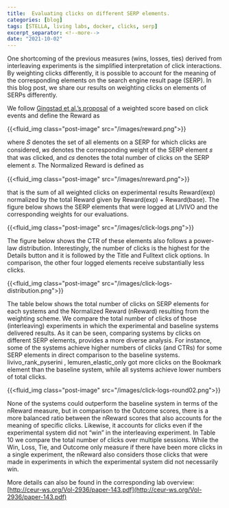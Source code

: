 ```yaml
---
title:  Evaluating clicks on different SERP elements.
categories: [blog]
tags: [STELLA, living labs, docker, clicks, serp]
excerpt_separator: <!--more-->
date: "2021-10-02"
---
```

<p>
One shortcoming of the previous measures (wins, losses, ties) derived from interleaving experiments is the simplified interpretation of click interactions. By weighting clicks differently, it is possible to account for the meaning of the corresponding elements on the search engine result page (SERP). In this blog post, we share our results on weighting clicks on elements of SERPs differently. 

<!--more-->

We follow [Gingstad et al.’s proposal](https://arxiv.org/abs/2009.11576) of a weighted score based on click events and define the Reward as

{{<fluid_img class="post-image" src="/images/reward.png">}}

where 𝑆 denotes the set of all elements on a SERP for which clicks are considered, 𝑤𝑠 denotes the corresponding weight of the SERP element 𝑠 that was clicked, and 𝑐𝑠 denotes the total number of clicks on the SERP element 𝑠. The Normalized Reward is defined as

{{<fluid_img class="post-image" src="/images/nreward.png">}}

that is the sum of all weighted clicks on experimental results Reward(exp) normalized by the total Reward given by Reward(exp) + Reward(base). The figure below shows the SERP elements that were logged at LIVIVO and the corresponding weights for our evaluations. 

{{<fluid_img class="post-image" src="/images/click-logs.png">}}

The figure below shows the CTR of these elements also follows a power-law distribution. Interestingly, the number of clicks is the highest for the Details button and it is followed by the Title and Fulltext click options. In comparison, the other four logged elements receive substantially less clicks.

{{<fluid_img class="post-image" src="/images/click-logs-distribution.png">}}

The table below shows the total number of clicks on SERP elements for each systems and the Normalized Reward (nReward) resulting from the weighting scheme. We compare the total number of clicks of those (interleaving) experiments in which the experimental and baseline systems delivered results. As it can be seen, comparing systems by clicks on different SERP elements, provides a more diverse analysis. For instance, some of the systems achieve higher numbers of clicks (and CTRs) for some SERP elements in direct comparison to the baseline systems. livivo_rank_pyserini , lemuren_elastic_only got more clicks on the Bookmark element than the baseline system, while all systems achieve lower  numbers of total clicks.

{{<fluid_img class="post-image" src="/images/click-logs-round02.png">}}

None of the systems could outperform the baseline system in terms of the nReward measure, but in comparison to the Outcome scores, there is a more balanced ratio between the nReward scores that also accounts for the meaning of specific clicks. Likewise, it accounts for clicks even if the experimental system did not “win” in the interleaving experiment. In Table 10 we compare the total number of clicks over multiple sessions. While the Win, Loss, Tie, and Outcome only measure if there have been more clicks in a single experiment, the nReward also considers those clicks that were made in experiments in which the experimental system did not necessarily win.

More details can also be found in the corresponding lab overview: [http://ceur-ws.org/Vol-2936/paper-143.pdf](http://ceur-ws.org/Vol-2936/paper-143.pdf)
</p>